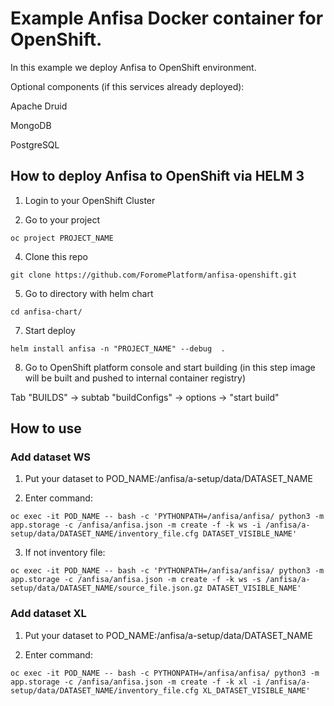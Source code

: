 # Example Anfisa Docker container for OpenShift.

In this example we deploy Anfisa to OpenShift environment.

Optional components (if this services already deployed):

Apache Druid

MongoDB

PostgreSQL


## How to deploy Anfisa to OpenShift via HELM 3

1. Login to your OpenShift Cluster

2. Go to your project

`oc project PROJECT_NAME`

4. Clone this repo

`git clone https://github.com/ForomePlatform/anfisa-openshift.git`

5. Go to directory with helm chart

`cd anfisa-chart/`

7.  Start deploy

`helm install anfisa -n "PROJECT_NAME" --debug  .`

8. Go to OpenShift platform console and start building (in this step image will be built and pushed to internal container registry)

Tab "BUILDS" -> subtab "buildConfigs" -> options -> "start build"

## How to use

### Add dataset WS

1. Put your dataset to POD_NAME:/anfisa/a-setup/data/DATASET_NAME

2. Enter command:

`oc exec -it POD_NAME -- bash -c 'PYTHONPATH=/anfisa/anfisa/ python3 -m app.storage -c /anfisa/anfisa.json -m create -f -k ws -i /anfisa/a-setup/data/DATASET_NAME/inventory_file.cfg DATASET_VISIBLE_NAME'`

3. If not inventory file:

`oc exec -it POD_NAME -- bash -c 'PYTHONPATH=/anfisa/anfisa/ python3 -m app.storage -c /anfisa/anfisa.json -m create -f -k ws -s /anfisa/a-setup/data/DATASET_NAME/source_file.json.gz DATASET_VISIBLE_NAME'`

### Add dataset XL

1. Put your dataset to POD_NAME:/anfisa/a-setup/data/DATASET_NAME

2. Enter command:

`oc exec -it POD_NAME -- bash -c PYTHONPATH=/anfisa/anfisa/ python3 -m app.storage -c /anfisa/anfisa.json -m create -f -k xl -i /anfisa/a-setup/data/DATASET_NAME/inventory_file.cfg XL_DATASET_VISIBLE_NAME'`
